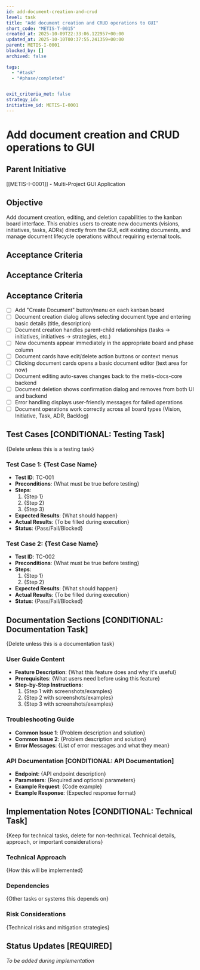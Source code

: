```yaml
---
id: add-document-creation-and-crud
level: task
title: "Add document creation and CRUD operations to GUI"
short_code: "METIS-T-0015"
created_at: 2025-10-09T22:33:06.122957+00:00
updated_at: 2025-10-10T00:37:55.241359+00:00
parent: METIS-I-0001
blocked_by: []
archived: false

tags:
  - "#task"
  - "#phase/completed"


exit_criteria_met: false
strategy_id: 
initiative_id: METIS-I-0001
---
```


# Add document creation and CRUD operations to GUI

## Parent Initiative

[[METIS-I-0001]] - Multi-Project GUI Application

## Objective

Add document creation, editing, and deletion capabilities to the kanban board interface. This enables users to create new documents (visions, initiatives, tasks, ADRs) directly from the GUI, edit existing documents, and manage document lifecycle operations without requiring external tools.

## Acceptance Criteria

## Acceptance Criteria

## Acceptance Criteria

- [ ] Add "Create Document" button/menu on each kanban board
- [ ] Document creation dialog allows selecting document type and entering basic details (title, description)
- [ ] Document creation handles parent-child relationships (tasks → initiatives, initiatives → strategies, etc.)
- [ ] New documents appear immediately in the appropriate board and phase column
- [ ] Document cards have edit/delete action buttons or context menus
- [ ] Clicking document cards opens a basic document editor (text area for now)
- [ ] Document editing auto-saves changes back to the metis-docs-core backend
- [ ] Document deletion shows confirmation dialog and removes from both UI and backend
- [ ] Error handling displays user-friendly messages for failed operations
- [ ] Document operations work correctly across all board types (Vision, Initiative, Task, ADR, Backlog)

## Test Cases **[CONDITIONAL: Testing Task]**

{Delete unless this is a testing task}

### Test Case 1: {Test Case Name}
- **Test ID**: TC-001
- **Preconditions**: {What must be true before testing}
- **Steps**: 
  1. {Step 1}
  2. {Step 2}
  3. {Step 3}
- **Expected Results**: {What should happen}
- **Actual Results**: {To be filled during execution}
- **Status**: {Pass/Fail/Blocked}

### Test Case 2: {Test Case Name}
- **Test ID**: TC-002
- **Preconditions**: {What must be true before testing}
- **Steps**: 
  1. {Step 1}
  2. {Step 2}
- **Expected Results**: {What should happen}
- **Actual Results**: {To be filled during execution}
- **Status**: {Pass/Fail/Blocked}

## Documentation Sections **[CONDITIONAL: Documentation Task]**

{Delete unless this is a documentation task}

### User Guide Content
- **Feature Description**: {What this feature does and why it's useful}
- **Prerequisites**: {What users need before using this feature}
- **Step-by-Step Instructions**:
  1. {Step 1 with screenshots/examples}
  2. {Step 2 with screenshots/examples}
  3. {Step 3 with screenshots/examples}

### Troubleshooting Guide
- **Common Issue 1**: {Problem description and solution}
- **Common Issue 2**: {Problem description and solution}
- **Error Messages**: {List of error messages and what they mean}

### API Documentation **[CONDITIONAL: API Documentation]**
- **Endpoint**: {API endpoint description}
- **Parameters**: {Required and optional parameters}
- **Example Request**: {Code example}
- **Example Response**: {Expected response format}

## Implementation Notes **[CONDITIONAL: Technical Task]**

{Keep for technical tasks, delete for non-technical. Technical details, approach, or important considerations}

### Technical Approach
{How this will be implemented}

### Dependencies
{Other tasks or systems this depends on}

### Risk Considerations
{Technical risks and mitigation strategies}

## Status Updates **[REQUIRED]**

*To be added during implementation*